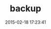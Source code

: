---
layout: post
title:  "backup"
repo:   "meskyanichi/backup"
date:   2015-02-18 17:23:41
gemurl: https://github.com/meskyanichi/backup
---